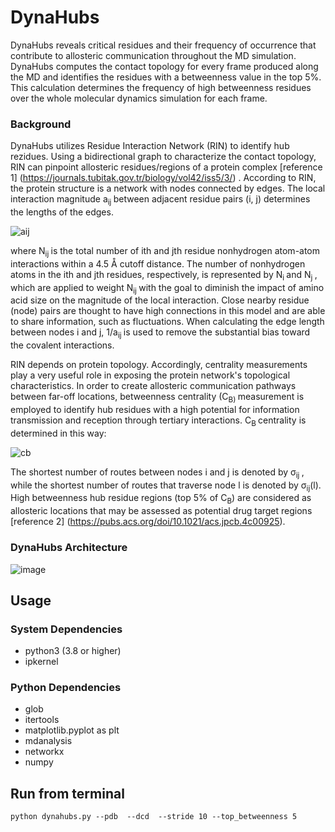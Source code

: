 # DynaHubs
DynaHubs reveals critical residues and their frequency of occurrence that contribute to allosteric communication throughout the MD simulation. DynaHubs computes the contact topology for every frame produced along the MD and identifies the residues with a betweenness value in the top 5%. This calculation determines the frequency of high betweenness residues over the whole molecular dynamics simulation for each frame. 

### Background
DynaHubs utilizes Residue Interaction Network (RIN) to identify hub rezidues. Using a bidirectional graph to characterize the contact topology, RIN can pinpoint allosteric residues/regions of a protein complex [reference 1] (https://journals.tubitak.gov.tr/biology/vol42/iss5/3/) . According to RIN, the protein structure is a network with nodes connected by edges. The local interaction magnitude a<sub>ij </sub>between adjacent residue pairs (i, j) determines the lengths of the edges.

![aij](https://github.com/user-attachments/assets/8b7efb6c-3bb9-4ffa-b053-156a3ac2938d)

where N<sub>ij </sub>is the total number of ith and jth residue nonhydrogen atom-atom interactions within a 4.5 Å cutoff distance. The number of nonhydrogen atoms in the ith and jth residues, respectively, is represented by N<sub>i </sub>and N<sub>j </sub>, which are applied to weight N<sub>ij </sub>with the goal to diminish the impact of amino acid size on the magnitude of the local interaction. Close nearby residue (node) pairs are thought to have high connections in this model and are able to share information, such as fluctuations. When calculating the edge length between nodes i and j, 1/a<sub>ij </sub>is used to remove the substantial bias toward the covalent interactions.

RIN depends on protein topology. Accordingly, centrality measurements play a very useful role in exposing the protein network's topological characteristics. In order to create allosteric communication pathways between far-off locations, betweenness centrality (C<sub>B) </sub>measurement is employed  to identify hub residues with a high potential for information transmission and reception through tertiary interactions. C<sub>B </sub>centrality is determined in this way:

![cb](https://github.com/user-attachments/assets/49dd7c69-2630-4882-954a-907ae0436102)

The shortest number of routes between nodes i and j is denoted by σ<sub>ij </sub>, while the shortest number of routes that traverse node l is denoted by σ<sub>ij</sub>(l). High betweenness hub residue regions (top 5% of C<sub>B</sub>) are considered as allosteric locations that may be assessed as potential drug target regions [reference 2] (https://pubs.acs.org/doi/10.1021/acs.jpcb.4c00925).

### DynaHubs Architecture

![image](https://github.com/user-attachments/assets/efc20187-3b86-4fe3-a435-1cc19ee3420b)


## Usage 
### System Dependencies
- python3 (3.8 or higher)
- ipkernel
### Python Dependencies
- glob
- itertools
- matplotlib.pyplot as plt
- mdanalysis
- networkx
- numpy 

## Run from terminal
```
python dynahubs.py --pdb  --dcd  --stride 10 --top_betweenness 5

```
